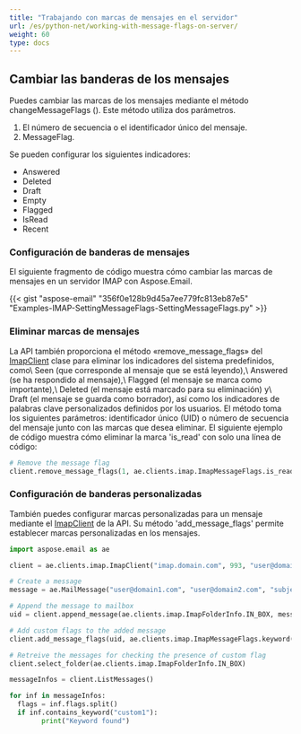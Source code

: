 ```yaml
---
title: "Trabajando con marcas de mensajes en el servidor"
url: /es/python-net/working-with-message-flags-on-server/
weight: 60
type: docs
---
```



## **Cambiar las banderas de los mensajes**
Puedes cambiar las marcas de los mensajes mediante el método changeMessageFlags (). Este método utiliza dos parámetros.

1. El número de secuencia o el identificador único del mensaje.
1. MessageFlag.

Se pueden configurar los siguientes indicadores:

- Answered
- Deleted
- Draft
- Empty
- Flagged
- IsRead
- Recent
### **Configuración de banderas de mensajes**
El siguiente fragmento de código muestra cómo cambiar las marcas de mensajes en un servidor IMAP con Aspose.Email.



{{< gist "aspose-email" "356f0e128b9d45a7ee779fc813eb87e5" "Examples-IMAP-SettingMessageFlags-SettingMessageFlags.py" >}}

### **Eliminar marcas de mensajes**

La API también proporciona el método «remove_message_flags» del [ImapClient](https://reference.aspose.com/email/python-net/aspose.email.clients.imap/imapclient/#imapclient-class) clase para eliminar los indicadores del sistema predefinidos, como\ Seen (que corresponde al mensaje que se está leyendo),\ Answered (se ha respondido al mensaje),\ Flagged (el mensaje se marca como importante),\ Deleted (el mensaje está marcado para su eliminación) y\ Draft (el mensaje se guarda como borrador), así como los indicadores de palabras clave personalizados definidos por los usuarios. El método toma los siguientes parámetros: identificador único (UID) o número de secuencia del mensaje junto con las marcas que desea eliminar. El siguiente ejemplo de código muestra cómo eliminar la marca 'is_read' con solo una línea de código:

```py
# Remove the message flag
client.remove_message_flags(1, ae.clients.imap.ImapMessageFlags.is_read)
```
### **Configuración de banderas personalizadas**
También puedes configurar marcas personalizadas para un mensaje mediante el [ImapClient](https://reference.aspose.com/email/python-net/aspose.email.clients.imap/imapclient/#imapclient-class) de la API. Su método 'add_message_flags' permite establecer marcas personalizadas en los mensajes.

```py
import aspose.email as ae

client = ae.clients.imap.ImapClient("imap.domain.com", 993, "user@domain.com", "pwd", ae.clients.SecurityOptions.SSL_IMPLICIT)

# Create a message
message = ae.MailMessage("user@domain1.com", "user@domain2.com", "subject", "message")

# Append the message to mailbox
uid = client.append_message(ae.clients.imap.ImapFolderInfo.IN_BOX, message)

# Add custom flags to the added message
client.add_message_flags(uid, ae.clients.imap.ImapMessageFlags.keyword("custom1") | ae.clients.imap.ImapMessageFlags.keyword("custom1_0"))

# Retreive the messages for checking the presence of custom flag
client.select_folder(ae.clients.imap.ImapFolderInfo.IN_BOX)

messageInfos = client.ListMessages()

for inf in messageInfos:
  flags = inf.flags.split()
  if inf.contains_keyword("custom1"):
        print("Keyword found")
```

